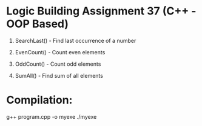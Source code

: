 # Logic Building Assignment 37 (C++ - OOP Based)

1. SearchLast() - Find last occurrence of a number

2. EvenCount() - Count even elements

3. OddCount() - Count odd elements

4. SumAll() - Find sum of all elements

# Compilation:

g++ program.cpp -o myexe
./myexe
